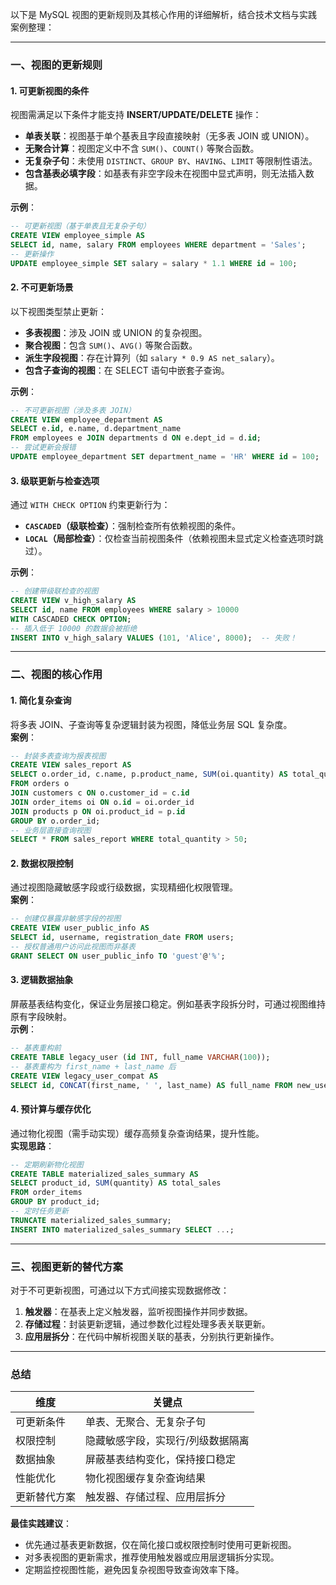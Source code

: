 以下是 MySQL 视图的更新规则及其核心作用的详细解析，结合技术文档与实践案例整理：

---

### 一、视图的更新规则
#### 1. **可更新视图的条件**
视图需满足以下条件才能支持 **INSERT/UPDATE/DELETE** 操作：
- **单表关联**：视图基于单个基表且字段直接映射（无多表 JOIN 或 UNION）。
- **无聚合计算**：视图定义中不含 `SUM()`、`COUNT()` 等聚合函数。
- **无复杂子句**：未使用 `DISTINCT`、`GROUP BY`、`HAVING`、`LIMIT` 等限制性语法。
- **包含基表必填字段**：如基表有非空字段未在视图中显式声明，则无法插入数据。

**示例**：
```sql
-- 可更新视图（基于单表且无复杂子句）
CREATE VIEW employee_simple AS
SELECT id, name, salary FROM employees WHERE department = 'Sales';
-- 更新操作
UPDATE employee_simple SET salary = salary * 1.1 WHERE id = 100;
```

#### 2. **不可更新场景**
以下视图类型禁止更新：
- **多表视图**：涉及 JOIN 或 UNION 的复杂视图。
- **聚合视图**：包含 `SUM()`、`AVG()` 等聚合函数。
- **派生字段视图**：存在计算列（如 `salary * 0.9 AS net_salary`）。
- **包含子查询的视图**：在 SELECT 语句中嵌套子查询。

**示例**：
```sql
-- 不可更新视图（涉及多表 JOIN）
CREATE VIEW employee_department AS
SELECT e.id, e.name, d.department_name 
FROM employees e JOIN departments d ON e.dept_id = d.id;
-- 尝试更新会报错
UPDATE employee_department SET department_name = 'HR' WHERE id = 100;  -- 错误！
```

#### 3. **级联更新与检查选项**
通过 `WITH CHECK OPTION` 约束更新行为：
- **`CASCADED`（级联检查）**：强制检查所有依赖视图的条件。
- **`LOCAL`（局部检查）**：仅检查当前视图条件（依赖视图未显式定义检查选项时跳过）。

**示例**：
```sql
-- 创建带级联检查的视图
CREATE VIEW v_high_salary AS
SELECT id, name FROM employees WHERE salary > 10000
WITH CASCADED CHECK OPTION;
-- 插入低于 10000 的数据会被拒绝
INSERT INTO v_high_salary VALUES (101, 'Alice', 8000);  -- 失败！
```

---

### 二、视图的核心作用
#### 1. **简化复杂查询**
将多表 JOIN、子查询等复杂逻辑封装为视图，降低业务层 SQL 复杂度。  
**案例**：
```sql
-- 封装多表查询为报表视图
CREATE VIEW sales_report AS
SELECT o.order_id, c.name, p.product_name, SUM(oi.quantity) AS total_quantity
FROM orders o 
JOIN customers c ON o.customer_id = c.id
JOIN order_items oi ON o.id = oi.order_id
JOIN products p ON oi.product_id = p.id
GROUP BY o.order_id;
-- 业务层直接查询视图
SELECT * FROM sales_report WHERE total_quantity > 50;
```

#### 2. **数据权限控制**
通过视图隐藏敏感字段或行级数据，实现精细化权限管理。  
**案例**：
```sql
-- 创建仅暴露非敏感字段的视图
CREATE VIEW user_public_info AS
SELECT id, username, registration_date FROM users;
-- 授权普通用户访问此视图而非基表
GRANT SELECT ON user_public_info TO 'guest'@'%';
```

#### 3. **逻辑数据抽象**
屏蔽基表结构变化，保证业务层接口稳定。例如基表字段拆分时，可通过视图维持原有字段映射。  
**示例**：
```sql
-- 基表重构前
CREATE TABLE legacy_user (id INT, full_name VARCHAR(100));
-- 基表重构为 first_name + last_name 后
CREATE VIEW legacy_user_compat AS
SELECT id, CONCAT(first_name, ' ', last_name) AS full_name FROM new_user;
```

#### 4. **预计算与缓存优化**
通过物化视图（需手动实现）缓存高频复杂查询结果，提升性能。  
**实现思路**：
```sql
-- 定期刷新物化视图
CREATE TABLE materialized_sales_summary AS
SELECT product_id, SUM(quantity) AS total_sales 
FROM order_items 
GROUP BY product_id;
-- 定时任务更新
TRUNCATE materialized_sales_summary;
INSERT INTO materialized_sales_summary SELECT ...;
```

---

### 三、视图更新的替代方案
对于不可更新视图，可通过以下方式间接实现数据修改：
1. **触发器**：在基表上定义触发器，监听视图操作并同步数据。
2. **存储过程**：封装更新逻辑，通过参数化过程处理多表关联更新。
3. **应用层拆分**：在代码中解析视图关联的基表，分别执行更新操作。

---

### 总结
| **维度**       | **关键点**                                                                 |  
|-----------------|---------------------------------------------------------------------------|
| 可更新条件      | 单表、无聚合、无复杂子句                                                  |    
| 权限控制        | 隐藏敏感字段，实现行/列级数据隔离                                         |        
| 数据抽象        | 屏蔽基表结构变化，保持接口稳定                                            |            
| 性能优化        | 物化视图缓存复杂查询结果                                                  |                
| 更新替代方案    | 触发器、存储过程、应用层拆分                                              |                

**最佳实践建议**：
- 优先通过基表更新数据，仅在简化接口或权限控制时使用可更新视图。
- 对多表视图的更新需求，推荐使用触发器或应用层逻辑拆分实现。
- 定期监控视图性能，避免因复杂视图导致查询效率下降。
